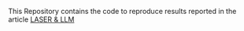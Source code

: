 This Repository contains the code to reproduce results reported in the article [LASER & LLM](https://sdelahaies.github.io/laser-llm.html)

